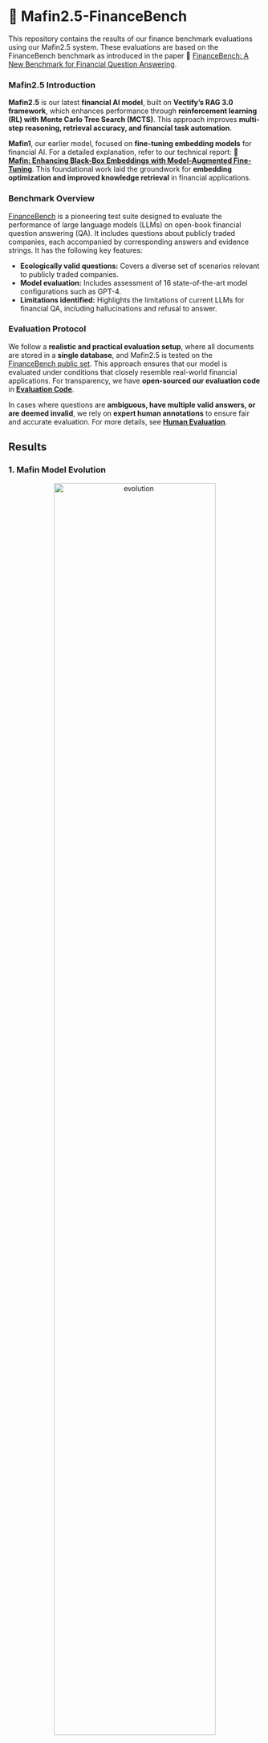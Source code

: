 # :rocket: Mafin2.5-FinanceBench

This repository contains the results of our finance benchmark evaluations using our Mafin2.5 system. These evaluations are based on the FinanceBench benchmark as introduced in the paper 
📄 [FinanceBench: A New Benchmark for Financial Question Answering](https://arxiv.org/pdf/2311.11944).

### Mafin2.5 Introduction

**Mafin2.5** is our latest **financial AI model**, built on **Vectify’s RAG 3.0 framework**, which enhances performance through **reinforcement learning (RL) with Monte Carlo Tree Search (MCTS)**. This approach improves **multi-step reasoning, retrieval accuracy, and financial task automation**.  

**Mafin1**, our earlier model, focused on **fine-tuning embedding models** for financial AI. For a detailed explanation, refer to our technical report:  📄 **[Mafin: Enhancing Black-Box Embeddings with Model-Augmented Fine-Tuning](https://arxiv.org/abs/2402.12177)**.  This foundational work laid the groundwork for **embedding optimization and improved knowledge retrieval** in financial applications.  


### Benchmark Overview

[FinanceBench](https://arxiv.org/pdf/2311.11944) is a pioneering test suite designed to evaluate the performance of large language models (LLMs) on open-book financial question answering (QA). It includes questions about publicly traded companies, each accompanied by corresponding answers and evidence strings. 
It has the following key features:
- **Ecologically valid questions:** Covers a diverse set of scenarios relevant to publicly traded companies.
- **Model evaluation:** Includes assessment of 16 state-of-the-art model configurations such as GPT-4.
- **Limitations identified:** Highlights the limitations of current LLMs for financial QA, including hallucinations and refusal to answer.

### Evaluation Protocol  

We follow a **realistic and practical evaluation setup**, where all documents are stored in a **single database**, and Mafin2.5 is tested on the [FinanceBench public set](https://github.com/patronus-ai/financebench). This approach ensures that our model is evaluated under conditions that closely resemble real-world financial applications.  For transparency, we have **open-sourced our evaluation code** in **[Evaluation Code](https://github.com/VectifyAI/Mafin2.5-FinanceBench/blob/main/eval.py)**.  

In cases where questions are **ambiguous, have multiple valid answers, or are deemed invalid**, we rely on **expert human annotations** to ensure fair and accurate evaluation. For more details, see **[Human Evaluation](https://github.com/VectifyAI/Mafin2.5-FinanceBench/tree/main/human_evaluations)**.


## Results
### 1. Mafin Model Evolution
<!-- ![evolution](https://github.com/user-attachments/assets/a7f78677-64ac-4bc6-9311-6dfc8bc19033) -->

<p align="center">
  <img src="https://github.com/user-attachments/assets/a7f78677-64ac-4bc6-9311-6dfc8bc19033" alt="evolution" width="80%">
</p>

This figure showcases the progression of Mafin models, highlighting the significant improvement in accuracy from **Mafin 1 to Mafin 2.5**. The latest iteration, **Mafin 2.5**, achieves a remarkable accuracy of **98.7%**, demonstrating major advancements in reasoning and retrieval capabilities.


### 2. Mafin2.5 Performance Across Base Models
<!-- <img width="1020" alt="comparison" src="https://github.com/user-attachments/assets/f98957f4-dcdd-45fb-807e-198cb73b9452" /> -->

<p align="center">
<img width="80%" alt="414673269-f98957f4-dcdd-45fb-807e-198cb73b9452" src="https://github.com/user-attachments/assets/ca3e510b-b89f-4cff-aba8-24fb1a1beeb3" />
</p>


As a RAG 3.0 model, Mafin 2.5 is capable of leveraging different base models while maintaining **consistent high performance (98.7%)**. The above figure illustrates its effectiveness across **ChatGPT 4o** and **Deepseek v3**, indicating that its strong performance is **independent of the underlying LLM**. Notably, **Deepseek v3 is a privately deployable model**, offering an alternative for organizations requiring on-premise or self-hosted AI solutions.


### 3. Comparison with Market Players
<!-- ![sandian8](https://github.com/user-attachments/assets/469e2df8-64b5-4a15-9427-be83719dac2d) -->

<p align="center">
<img width="80%" alt="414810759-469e2df8-64b5-4a15-9427-be83719dac2d" src="https://github.com/user-attachments/assets/5e54b7ba-405a-46cd-b9dd-7de11642c308" />
</p>

<div align="center">

| Method               | Accuracy (%) | Full Benchmark? (Coverage) |  Results Public? | Source |
|----------------------|-------------|----------------------------|-----------------|--------|
| Mafin2.5           | **98.7**      | **Yes (100%)**             | **Yes**         | [link](https://github.com/VectifyAI/Mafin2.5-FinanceBench) |
| Quantly             | 94           | **Yes (100%)**             |  No              | [link](https://quantly.substack.com/p/evaluation-of-quantly-on-financebench) |
| Fintool             | 98           | No (66.7%)                 |  No              | [link](https://fintool.com/benchmark/chatgpt-versus-fintool) |
| ChatGPT 4o + Search | 31           | No (66.7%)                 |  No              | [link](https://fintool.com/benchmark/chatgpt-versus-fintool) |
| Perplexity          | 45           | No (66.7%)                 |  No              | [link](https://fintool.com/benchmark/perplexity-versus-fintool) |

</div>

This benchmark comparison demonstrates **Mafin 2.5's superiority** over competitors, achieving the **highest accuracy (98.7%)** while covering the **full benchmark (100%)**. Unlike some competitors that only evaluate on **partial benchmarks**, Mafin 2.5 provides a **comprehensive** and **rigorous** assessment.





### Key Takeaways
1. **Mafin 2.5 demonstrates massive improvements over previous versions**, significantly increasing accuracy from **Mafin 1 (38.0%) to Mafin 2.5 (98.7%)**, showcasing strong advancements in financial AI reasoning.
2. **Mafin 2.5 is highly adaptable across different base models**, achieving **identical high performance (98.7%)** on both **ChatGPT 4o (public cloud) and Deepseek v3 (private deployable)**, making it flexible for various deployment needs.
3. **Mafin 2.5 outperforms market competitors while covering the full benchmark (100%)**, ensuring a **more comprehensive and fair evaluation** compared to models that only test on 66.7% of the dataset.



## Limitations of the Current Benchmark  

1. **Errors and Ambiguities in Evaluation**  
   The current benchmark may contain inconsistencies, ambiguities, or errors in ground truth answers, which can lead to misleading performance evaluations. These issues must be addressed to ensure a fair and reliable assessment of AI capabilities. Establishing a more rigorous annotation and validation process is essential for improving benchmark accuracy.

2. **Lack of Multi-Document Reasoning Tasks**  
   The current benchmark primarily focuses on simple retrieval tasks based on a single document. However, real-world financial applications require more advanced reasoning capabilities, including multi-step retrieval across multiple documents. To improve the benchmark, we call for the inclusion of complex reasoning tasks that better reflect real-world decision-making and analysis.


## Contact
If you have questions about these results or want to try our model, email us at contact@vectify.ai.
